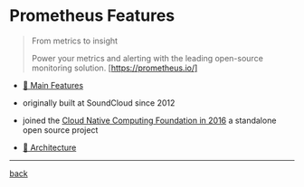 # Prometheus Features

> From metrics to insight
>
> Power your metrics and alerting with the leading
> open-source monitoring solution. [https://prometheus.io/]

* [🔗 Main Features](https://prometheus.io/docs/introduction/overview/#features)

* originally built at SoundCloud since 2012
* joined the [Cloud Native Computing Foundation in 2016](https://www.cncf.io/projects/prometheus/) a standalone open source project
* [📕 Architecture](../concepts/architecture.md)

---
[back](../overview.md)